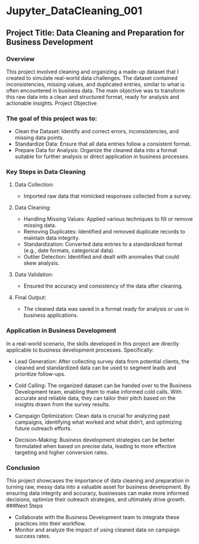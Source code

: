 # Jupyter_DataCleaning_001

## Project Title: Data Cleaning and Preparation for Business Development
### Overview

This project involved cleaning and organizing a made-up dataset that I created to simulate real-world data challenges. The dataset contained inconsistencies, missing values, and duplicated entries, similar to what is often encountered in business data. The main objective was to transform this raw data into a clean and structured format, ready for analysis and actionable insights.
Project Objective

### The goal of this project was to:

   - Clean the Dataset: Identify and correct errors, inconsistencies, and missing data points.
   - Standardize Data: Ensure that all data entries follow a consistent format.
   - Prepare Data for Analysis: Organize the cleaned data into a format suitable for further analysis or direct application in business processes.

### Key Steps in Data Cleaning

  1. Data Collection:
       - Imported raw data that mimicked responses collected from a survey.

  2. Data Cleaning:
       - Handling Missing Values: Applied various techniques to fill or remove missing data.
       - Removing Duplicates: Identified and removed duplicate records to maintain data integrity.
       - Standardization: Converted data entries to a standardized format (e.g., date formats, categorical data).
       - Outlier Detection: Identified and dealt with anomalies that could skew analysis.

  3. Data Validation:
       - Ensured the accuracy and consistency of the data after cleaning.

  4. Final Output:
       - The cleaned data was saved in a format ready for analysis or use in business applications.

### Application in Business Development

In a real-world scenario, the skills developed in this project are directly applicable to business development processes. Specifically:

   - Lead Generation: After collecting survey data from potential clients, the cleaned and standardized data can be used to segment leads and prioritize follow-ups.

   - Cold Calling: The organized dataset can be handed over to the Business Development team, enabling them to make informed cold calls. With accurate and reliable data, they can tailor their pitch based on the insights drawn from the survey results.

   - Campaign Optimization: Clean data is crucial for analyzing past campaigns, identifying what worked and what didn’t, and optimizing future outreach efforts.

   - Decision-Making: Business development strategies can be better formulated when based on precise data, leading to more effective targeting and higher conversion rates.

### Conclusion

This project showcases the importance of data cleaning and preparation in turning raw, messy data into a valuable asset for business development. By ensuring data integrity and accuracy, businesses can make more informed decisions, optimize their outreach strategies, and ultimately drive growth.
###Next Steps

   - Collaborate with the Business Development team to integrate these practices into their workflow.
   - Monitor and analyze the impact of using cleaned data on campaign success rates.
